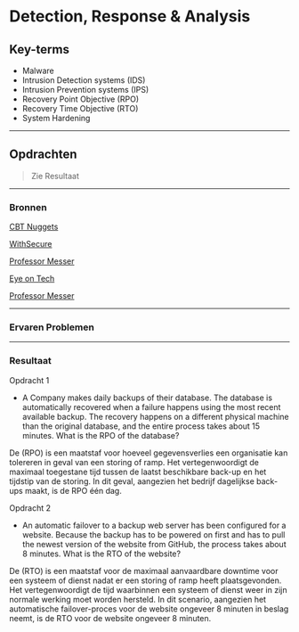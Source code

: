 

# Detection, Response & Analysis

## Key-terms
- Malware
- Intrusion Detection systems (IDS)
- Intrusion Prevention systems (IPS)     
- Recovery Point Objective (RPO)
- Recovery Time Objective (RTO)  
- System Hardening
                
---
## Opdrachten
>Zie Resultaat
---

### Bronnen

[CBT Nuggets](https://www.youtube.com/watch?v=rvKQtRklwQ4)

[WithSecure](https://www.youtube.com/watch?v=eeQ2WpdvG0g)

[Professor Messer](https://www.youtube.com/watch?v=YSwTfealIV4)

[Eye on Tech](https://www.youtube.com/watch?v=Ipf3nXsgC3M)

[Professor Messer](https://www.youtube.com/watch?v=uN-EKn5AHd8)

---

### Ervaren Problemen

---
### Resultaat

Opdracht 1
- A Company makes daily backups of their database. The database is automatically recovered when a failure happens using the most recent available backup. The recovery happens on a different physical machine than the original database, and the entire process takes about 15 minutes. What is the RPO of the database?

De (RPO) is een maatstaf voor hoeveel gegevensverlies een organisatie kan tolereren in geval van een storing of ramp. Het vertegenwoordigt de maximaal toegestane tijd tussen de laatst beschikbare back-up en het tijdstip van de storing. In dit geval, aangezien het bedrijf dagelijkse back-ups maakt, is de RPO één dag.


Opdracht 2
- An automatic failover to a backup web server has been configured for a website. Because the backup has to be powered on first and has to pull the newest version of the website from GitHub, the process takes about 8 minutes. What is the RTO of the website?

De (RTO) is een maatstaf voor de maximaal aanvaardbare downtime voor een systeem of dienst nadat er een storing of ramp heeft plaatsgevonden. Het vertegenwoordigt de tijd waarbinnen een systeem of dienst weer in zijn normale werking moet worden hersteld. In dit scenario, aangezien het automatische failover-proces voor de website ongeveer 8 minuten in beslag neemt, is de RTO voor de website ongeveer 8 minuten.
